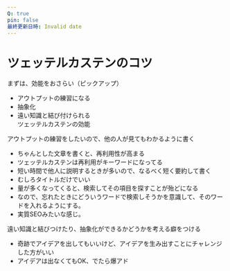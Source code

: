 ```yaml
---
Q: true
pin: false
最終更新日時: Invalid date
---
```

# ツェッテルカステンのコツ

まずは、効能をおさらい（ピックアップ）

- アウトプットの練習になる  
- 抽象化  
- 遠い知識と結び付けられる　  
ツェッテルカステンの効能  

アウトプットの練習をしたいので、他の人が見てもわかるように書く

- ちゃんとした文章を書くと、再利用性が高まる  
- ツェッテルカステンは再利用がキーワードになってる  
- 短い時間で他人に説明するときが多いので、なるべく短く要約して書く  
- むしろタイトルだけでいい  
- 量が多くなってくると、検索してその項目を探すことが殆どになる  
- なので、忘れたときにどういうワードで検索しそうかを意識して、そのワードを入れるようにする。  
- 実質SEOみたいな感じ。  

遠い知識と結びつけたり、抽象化ができるかどうかを考える癖をつける

- 奇跡でアイデアを出してもいいけど、アイデアを生み出すことにチャレンジした方がいい  
- アイデアは出なくてもOK、でたら爆アド